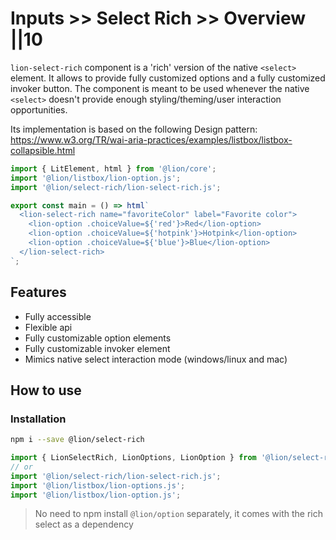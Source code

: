 # Inputs >> Select Rich >> Overview ||10

`lion-select-rich` component is a 'rich' version of the native `<select>` element.
It allows to provide fully customized options and a fully customized invoker button.
The component is meant to be used whenever the native `<select>` doesn't provide enough
styling/theming/user interaction opportunities.

Its implementation is based on the following Design pattern:
<https://www.w3.org/TR/wai-aria-practices/examples/listbox/listbox-collapsible.html>

```js script
import { LitElement, html } from '@lion/core';
import '@lion/listbox/lion-option.js';
import '@lion/select-rich/lion-select-rich.js';
```

```js preview-story
export const main = () => html`
  <lion-select-rich name="favoriteColor" label="Favorite color">
    <lion-option .choiceValue=${'red'}>Red</lion-option>
    <lion-option .choiceValue=${'hotpink'}>Hotpink</lion-option>
    <lion-option .choiceValue=${'blue'}>Blue</lion-option>
  </lion-select-rich>
`;
```

## Features

- Fully accessible
- Flexible api
- Fully customizable option elements
- Fully customizable invoker element
- Mimics native select interaction mode (windows/linux and mac)

## How to use

### Installation

```bash
npm i --save @lion/select-rich
```

```js
import { LionSelectRich, LionOptions, LionOption } from '@lion/select-rich';
// or
import '@lion/select-rich/lion-select-rich.js';
import '@lion/listbox/lion-options.js';
import '@lion/listbox/lion-option.js';
```

> No need to npm install `@lion/option` separately, it comes with the rich select as a dependency

